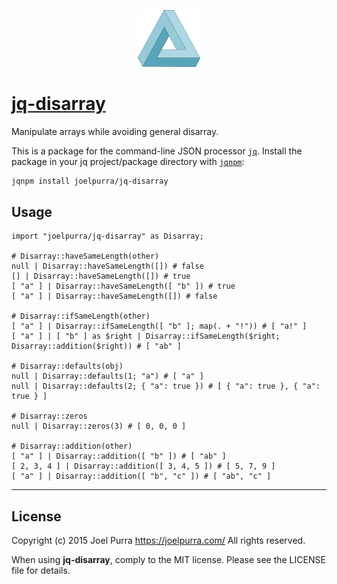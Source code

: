 <p align="center">
  <a href="https://github.com/joelpurra/jqnpm"><img src="https://raw.githubusercontent.com/joelpurra/jqnpm/master/resources/logotype/penrose-triangle.svg?sanitize=true" alt="jqnpm logotype, a Penrose triangle" width="100" border="0" /></a>
</p>

# [jq-disarray](https://github.com/joelpurra/jq-disarray)

Manipulate arrays while avoiding general disarray.

This is a package for the command-line JSON processor [`jq`](https://stedolan.github.io/jq/). Install the package in your jq project/package directory with [`jqnpm`](https://github.com/joelpurra/jqnpm):

```bash
jqnpm install joelpurra/jq-disarray
```



## Usage


```jq
import "joelpurra/jq-disarray" as Disarray;

# Disarray::haveSameLength(other)
null | Disarray::haveSameLength([]) # false
[] | Disarray::haveSameLength([]) # true
[ "a" ] | Disarray::haveSameLength([ "b" ]) # true
[ "a" ] | Disarray::haveSameLength([]) # false

# Disarray::ifSameLength(other)
[ "a" ] | Disarray::ifSameLength([ "b" ]; map(. + "!")) # [ "a!" ]
[ "a" ] | [ "b" ] as $right | Disarray::ifSameLength($right; Disarray::addition($right)) # [ "ab" ]

# Disarray::defaults(obj)
null | Disarray::defaults(1; "a") # [ "a" ]
null | Disarray::defaults(2; { "a": true }) # [ { "a": true }, { "a": true } ]

# Disarray::zeros
null | Disarray::zeros(3) # [ 0, 0, 0 ]

# Disarray::addition(other)
[ "a" ] | Disarray::addition([ "b" ]) # [ "ab" ]
[ 2, 3, 4 ] | Disarray::addition([ 3, 4, 5 ]) # [ 5, 7, 9 ]
[ "a" ] | Disarray::addition([ "b", "c" ]) # [ "ab", "c" ]
```



---

## License
Copyright (c) 2015 Joel Purra <https://joelpurra.com/>
All rights reserved.

When using **jq-disarray**, comply to the MIT license. Please see the LICENSE file for details.
